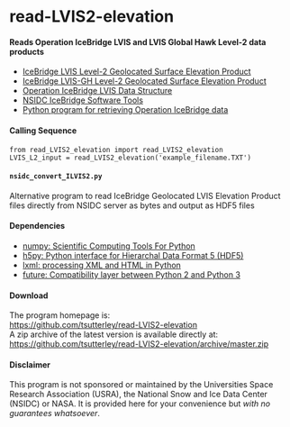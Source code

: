 read-LVIS2-elevation
====================

#### Reads Operation IceBridge LVIS and LVIS Global Hawk Level-2 data products

- [IceBridge LVIS Level-2 Geolocated Surface Elevation Product](http://nsidc.org/data/docs/daac/icebridge/ilvis2/)  
- [IceBridge LVIS-GH Level-2 Geolocated Surface Elevation Product](http://nsidc.org/data/docs/daac/icebridge/ilvgh2/)  
- [Operation IceBridge LVIS Data Structure](http://lvis.gsfc.nasa.gov/OIBDataStructure.html)  
- [NSIDC IceBridge Software Tools](http://nsidc.org/data/icebridge/tools.html)
- [Python program for retrieving Operation IceBridge data](https://github.com/tsutterley/nsidc-earthdata)

#### Calling Sequence
```
from read_LVIS2_elevation import read_LVIS2_elevation
LVIS_L2_input = read_LVIS2_elevation('example_filename.TXT')
```

#### `nsidc_convert_ILVIS2.py`
Alternative program to read IceBridge Geolocated LVIS Elevation Product files directly from NSIDC server as bytes and output as HDF5 files  

#### Dependencies
- [numpy: Scientific Computing Tools For Python](http://www.numpy.org)
- [h5py: Python interface for Hierarchal Data Format 5 (HDF5)](http://h5py.org)  
- [lxml: processing XML and HTML in Python](https://pypi.python.org/pypi/lxml)
- [future: Compatibility layer between Python 2 and Python 3](http://python-future.org/)  

#### Download
The program homepage is:   
https://github.com/tsutterley/read-LVIS2-elevation   
A zip archive of the latest version is available directly at:    
https://github.com/tsutterley/read-LVIS2-elevation/archive/master.zip  

#### Disclaimer  
This program is not sponsored or maintained by the Universities Space Research Association (USRA), the National Snow and Ice Data Center (NSIDC) or NASA.  It is provided here for your convenience but _with no guarantees whatsoever_.  
